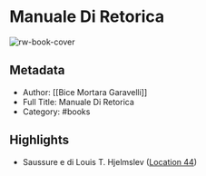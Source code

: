 # Manuale Di Retorica

![rw-book-cover](https://m.media-amazon.com/images/I/91qNJLR9GqL._SY160.jpg)

## Metadata
- Author: [[Bice Mortara Garavelli]]
- Full Title: Manuale Di Retorica
- Category: #books

## Highlights
- Saussure e di Louis T. Hjelmslev ([Location 44](https://readwise.io/to_kindle?action=open&asin=B007VEAHO2&location=44))
